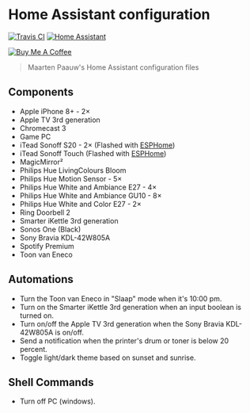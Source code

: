 # Home Assistant configuration

[![Travis CI](https://travis-ci.org/maartenpaauw/home-assistant-config.svg?branch=master)](https://travis-ci.org/maartenpaauw/home-assistant-config)
[![Home Assistant](https://img.shields.io/badge/Home%20Assistant-0.102.2-038FC7.svg)](https://home-assistant.io/)

<a href="https://www.buymeacoffee.com/maartenpaauw" target="_blank"><img src="https://www.buymeacoffee.com/assets/img/custom_images/orange_img.png" alt="Buy Me A Coffee" style="height: auto !important;width: auto !important;" ></a>

> Maarten Paauw's Home Assistant configuration files

## Components

- Apple iPhone 8+ - 2×
- Apple TV 3rd generation
- Chromecast 3
- Game PC
- iTead Sonoff S20 - 2× (Flashed with [ESPHome][esphome])
- iTead Sonoff Touch (Flashed with [ESPHome][esphome])
- MagicMirror²
- Philips Hue LivingColours Bloom
- Philips Hue Motion Sensor - 5×
- Philips Hue White and Ambiance E27 - 4×
- Philips Hue White and Ambiance GU10 - 8×
- Philips Hue White and Color E27 - 2×
- Ring Doorbell 2
- Smarter iKettle 3rd generation
- Sonos One (Black)
- Sony Bravia KDL-42W805A
- Spotify Premium
- Toon van Eneco

## Automations

- Turn the Toon van Eneco in "Slaap" mode when it's 10:00 pm.
- Turn on the Smarter iKettle 3rd generation when an input boolean is turned on.
- Turn on/off the Apple TV 3rd generation when the Sony Bravia KDL-42W805A is on/off.
- Send a notification when the printer's drum or toner is below 20 percent.
- Toggle light/dark theme based on sunset and sunrise.

## Shell Commands

- Turn off PC (windows).

[esphome]: https://github.com/maartenpaauw/esphome-config  "Maarten Paauw's ESPHome configuration files"
